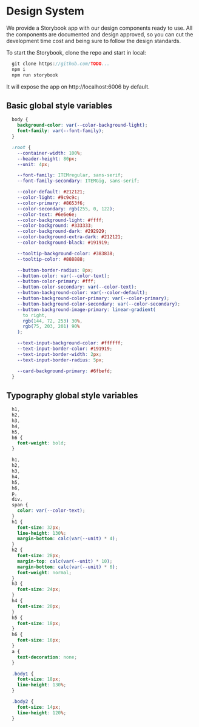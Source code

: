 # Design System

We provide a Storybook app with our design components ready to use. All the components are documented and design approved, so you can cut the development time cost and being sure to follow the design standards.

To start the Storybook, clone the repo and start in local:

```js
  git clone https://github.com/TODO...
  npm i
  npm run storybook
```

It will expose the app on http://localhost:6006 by default.

## Basic global style variables

```css
  body {
    background-color: var(--color-background-light);
    font-family: var(--font-family);
  }

  :root {
    --container-width: 100%;
    --header-height: 80px;
    --unit: 4px;

    --font-family: ITEMregular, sans-serif;
    --font-family-secondary: ITEMGig, sans-serif;

    --color-default: #212121;
    --color-light: #9c9c9c;
    --color-primary: #8653f6;
    --color-secondary: rgb(255, 0, 122);
    --color-text: #6e6e6e;
    --color-background-light: #ffff;
    --color-background: #333333;
    --color-background-dark: #292929;
    --color-background-extra-dark: #212121;
    --color-background-black: #191919;

    --tooltip-background-color: #383838;
    --tooltip-color: #888888;

    --button-border-radius: 8px;
    --button-color: var(--color-text);
    --button-color-primary: #fff;
    --button-color-secondary: var(--color-text);
    --button-background-color: var(--color-default);
    --button-background-color-primary: var(--color-primary);
    --button-background-color-secondary: var(--color-secondary);
    --button-background-image-primary: linear-gradient(
      to right,
      rgb(144, 72, 253) 30%,
      rgb(75, 203, 201) 90%
    );

    --text-input-background-color: #ffffff;
    --text-input-border-color: #191919;
    --text-input-border-width: 2px;
    --text-input-border-radius: 5px;

    --card-background-primary: #6fbefd;
  }
```

## Typography global style variables

```css
  h1,
  h2,
  h3,
  h4,
  h5,
  h6 {
    font-weight: bold;
  }

  h1,
  h2,
  h3,
  h4,
  h5,
  h6,
  p,
  div,
  span {
    color: var(--color-text);
  }
  h1 {
    font-size: 32px;
    line-height: 130%;
    margin-bottom: calc(var(--unit) * 4);
  }
  h2 {
    font-size: 28px;
    margin-top: calc(var(--unit) * 10);
    margin-bottom: calc(var(--unit) * 6);
    font-weight: normal;
  }
  h3 {
    font-size: 24px;
  }
  h4 {
    font-size: 20px;
  }
  h5 {
    font-size: 18px;
  }
  h6 {
    font-size: 16px;
  }
  a {
    text-decoration: none;
  }

  .body1 {
    font-size: 18px;
    line-height: 130%;
  }

  .body2 {
    font-size: 14px;
    line-height: 120%;
  }
```
